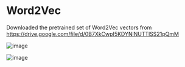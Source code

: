 # Word2Vec

Downloaded the pretrained set of Word2Vec vectors from https://drive.google.com/file/d/0B7XkCwpI5KDYNlNUTTlSS21pQmM



![image](https://github.com/HarshMishra3007/Word2Vec/assets/122306414/8d8d69f0-ea2b-43d0-b219-4f04a219dd70)



![image](https://github.com/HarshMishra3007/Word2Vec/assets/122306414/bf4685fa-5c9d-47fb-b090-fbf143a5a7d0)

